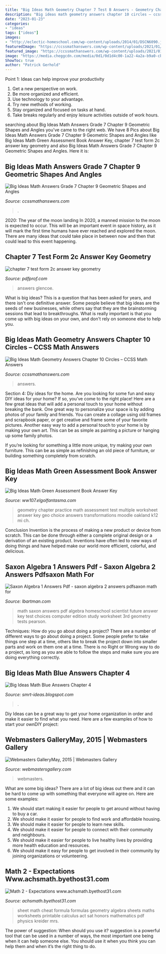 ```yaml
---
title: "Big Ideas Math Geometry Chapter 7 Test B Answers - Geometry Chapter Practice Math Assessment Test Multiple Worksheet Answer Key Geo Choice Answers Transformations Moodle Oakland K12 Mi Ch"
description: "Big ideas math geometry answers chapter 10 circles – ccss math answers"
date: "2023-01-23"
categories:
- "ideas"
tags: ["ideas"]
images:
- "http://eclectic-homeschool.com/wp-content/uploads/2014/01/DSCN6090.jpg"
featuredImage: "https://ccssmathanswers.com/wp-content/uploads/2021/01/Big-Ideas-Math-Answer-Key-Grade-7-Chapter-9-Geometric-Shapes-and-Angles-9.5-2.png"
featured_image: "https://ccssmathanswers.com/wp-content/uploads/2021/01/Big-Ideas-Math-Answer-Key-Grade-7-Chapter-9-Geometric-Shapes-and-Angles-9.5-2.png"
image: "https://media.cheggcdn.com/media/0d1/0d1d4c00-1a22-4a2a-b9a0-cb677054ee1b/image.png"
ShowToc: true
author: "Patrick Gerhold"
---
```



Point 1: Ideas can help improve your productivity
1. Get a new perspective on work.
2. Be more organized and efficient.
3. Use technology to your advantage.
4. Try new methods of working.
5. Stay organized and focused on tasks at hand.
6. Take breaks regularly and enjoy leisure activities outside of work hours.

	

		
searching about Big Ideas Math Answers Grade 7 Chapter 9 Geometric Shapes and Angles you've came to the right web. We have 8 Pics about Big Ideas Math Answers Grade 7 Chapter 9 Geometric Shapes and Angles like Big Ideas Math Green Assessment Book Answer Key, chapter 7 test form 2c answer key geometry and also Big Ideas Math Answers Grade 7 Chapter 9 Geometric Shapes and Angles. Here it is:
		
    
## Big Ideas Math Answers Grade 7 Chapter 9 Geometric Shapes And Angles

<img loading=lazy src="https://ccssmathanswers.com/wp-content/uploads/2021/01/Big-Ideas-Math-Answer-Key-Grade-7-Chapter-9-Geometric-Shapes-and-Angles-9.5-2.png" onerror="this.onerror=null;this.src='https://tse2.mm.bing.net/th?id=OIP.WPKllv4FP1QWv4FGfpiEhgHaCa&amp;pid=15.1';" alt="Big Ideas Math Answers Grade 7 Chapter 9 Geometric Shapes and Angles">

_Source: ccssmathanswers.com_

>. 

	

2020: The year of the moon landing
In 2020, a manned mission to the moon is expected to occur. This will be an important event in space history, as it will mark the first time humans have ever reached and explored the moon. There are many ideas that could take place in between now and then that could lead to this event happening.

    
## Chapter 7 Test Form 2c Answer Key Geometry

<img loading=lazy src="https://www.flaminke.com/wp-content/uploads/2018/09/glencoe-geometry-chapter-2-test-form-2c-answers-new-big-ideas-math-worksheets-grade-6-myscres-of-glencoe-geometry-chapter-2-test-form-2c-answers.jpg" onerror="this.onerror=null;this.src='https://tse2.mm.bing.net/th?id=OIP.iZmLzHJQvB87fEbtJpjsUQHaJl&amp;pid=15.1';" alt="chapter 7 test form 2c answer key geometry">

_Source: pdfprof.com_

>answers glencoe. 

	

What is big ideas?
This is a question that has been asked for years, and there isn't one definitive answer. Some people believe that big ideas are the seeds of new businesses, while others say that they are the brainstorming sessions that lead to breakthroughs. What is really important is that you come up with big ideas on your own, and don't rely on someone else to help you.

    
## Big Ideas Math Geometry Answers Chapter 10 Circles – CCSS Math Answers

<img loading=lazy src="https://ccssmathanswers.com/wp-content/uploads/2021/02/Big-Ideas-Math-Geometry-Answers-Chapter-10-Circles-10.3-Ans-13.png" onerror="this.onerror=null;this.src='https://tse3.mm.bing.net/th?id=OIP.CiYkEh1E1Qddv7ER4gB29QHaB-&amp;pid=15.1';" alt="Big Ideas Math Geometry Answers Chapter 10 Circles – CCSS Math Answers">

_Source: ccssmathanswers.com_

>answers. 

	

Section 4: Diy ideas for the home.
Are you looking for some fun and easy DIY ideas for your home? If so, you’ve come to the right place! Here are a few great ideas that will add a personal touch to your home without breaking the bank.
One great way to personalize your space is by adding photos of your family and friends. You can create a collage using old frames and scrapbook paper, or get creative and frame some of your favorite pictures. Another easy way to add a personal touch to your home is by making your own art. This can be as simple as painting a picture or hanging up some family photos.

If you’re looking for something a little more unique, try making your own furniture. This can be as simple as refinishing an old piece of furniture, or building something completely from scratch.

    
## Big Ideas Math Green Assessment Book Answer Key

<img loading=lazy src="https://moodle.oakland.k12.mi.us/clarenceville/pluginfile.php/54840/mod_folder/content/0/Ch 4 Practice Test Answers p1.JPG?forcedownload=1" onerror="this.onerror=null;this.src='https://tse1.mm.bing.net/th?id=OIP.hRDYEutzzQqLppr_jCK-xwHaJ4&amp;pid=15.1';" alt="Big Ideas Math Green Assessment Book Answer Key">

_Source: ww107.elgolfantasma.com_

>geometry chapter practice math assessment test multiple worksheet answer key geo choice answers transformations moodle oakland k12 mi ch. 

	

Conclusion
Invention is the process of making a new product or device from scratch. This can be done through either a complete original design or a derivation of an existing product. Inventions have often led to new ways of doing things and have helped make our world more efficient, colorful, and delicious.

    
## Saxon Algebra 1 Answers Pdf - Saxon Algebra 2 Answers Pdfsaxon Math For

<img loading=lazy src="http://eclectic-homeschool.com/wp-content/uploads/2014/01/DSCN6090.jpg" onerror="this.onerror=null;this.src='https://tse2.mm.bing.net/th?id=OIP.aYisQnAXfNBiCh7Prvz1ngHaFj&amp;pid=15.1';" alt="Saxon Algebra 1 Answers Pdf - saxon algebra 2 answers pdfsaxon math for">

_Source: lbartman.com_

>math saxon answers pdf algebra homeschool scientist future answer key test choices computer edition study worksheet 3rd geometry tests pearson. 

	

Techniques: How do you go about doing a project?
There are a number of different ways to go about doing a project. Some people prefer to take things one step at a time, others like to break the project down into smaller parts and work on them one at a time. There is no Right or Wrong way to do a project, as long as you are able to follow the steps and make sure you are doing everything correctly.

    
## Big Ideas Math Blue Answers Chapter 4

<img loading=lazy src="https://media.cheggcdn.com/media/0d1/0d1d4c00-1a22-4a2a-b9a0-cb677054ee1b/image.png" onerror="this.onerror=null;this.src='https://tse2.mm.bing.net/th?id=OIP.epdY2eT6nNIhH55MZPaZIQHaJ4&amp;pid=15.1';" alt="Big Ideas Math Blue Answers Chapter 4">

_Source: smrt-ideas.blogspot.com_

>. 

	

Diy Ideas can be a great way to get your home organization in order and make it easier to find what you need. Here are a few examples of how to start your ownDIY project: 

    
## Webmasters GalleryMay, 2015 | Webmasters Gallery

<img loading=lazy src="http://files.smashingmagazine.com/wallpapers/june-15/the-amazing-water-park/cal/june-15-the-amazing-water-park-cal-1280x960.jpg" onerror="this.onerror=null;this.src='https://tse3.mm.bing.net/th?id=OIP.1cF0QcemWFuY38VRmHvPggHaFj&amp;pid=15.1';" alt="Webmasters GalleryMay, 2015 | Webmasters Gallery">

_Source: webmastersgallery.com_

>webmasters. 

	

What are some big ideas?
There are a lot of big ideas out there and it can be hard to come up with something that everyone will agree on. Here are some examples:
1. We should start making it easier for people to get around without having to buy a car.
2. We should make it easier for people to find work and affordable housing.
3. We should make it easier for people to learn new skills.
4. We should make it easier for people to connect with their community and neighbours.
5. We should make it easier for people to live healthy lives by providing more health education and resources.
6. We should make it easy for people to get involved in their community by joining organizations or volunteering.

    
## Math 2 - Expectations Www.achsmath.byethost31.com

<img loading=lazy src="http://www.achsmath.byethost31.com/Math_2_(Two)_files/FormulaSheetGeometry2.jpg" onerror="this.onerror=null;this.src='https://tse2.mm.bing.net/th?id=OIP.SzxJTb3C-HroYWYv-Q3uOwHaJz&amp;pid=15.1';" alt="Math 2 - Expectations www.achsmath.byethost31.com">

_Source: achsmath.byethost31.com_

>sheet math cheat formula formulas geometry algebra sheets maths worksheets printable calculus act sat honors mathematics pdf physics kreider mrs. 

	

The power of suggestion: When should you use it?
suggestion is a powerful tool that can be used in a number of ways, the most important one being when it can help someone else. You should use it when you think you can help them and when it’s the right thing to do.

